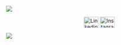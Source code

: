 ![](https://github.com/DanielCarmonaPhantom/DanielCarmonaPhantom/blob/main/Grabacio%CC%81n%20de%20pantalla%202022-03-23%20a%20la(s)%2017.57.46.gif)

<p align="center">
<a href="https://www.linkedin.com/in/daniel-lopez-carmona/" target="blank"><img align="center" src="https://raw.githubusercontent.com/rahuldkjain/github-profile-readme-generator/master/src/images/icons/Social/linked-in-alt.svg" alt="Linkedin" height="30" width="40" /></a>
<a href="https://www.instagram.com/danielcarmonaphantom/" target="blank"><img align="center" src="https://raw.githubusercontent.com/rahuldkjain/github-profile-readme-generator/master/src/images/icons/Social/instagram.svg" alt="Instagram" height="30" width="40" /></a>
</p>



  <img align="center" src="http://github-readme-streak-stats.herokuapp.com?user=DanielCarmonaPhantom&theme=dracula&hide_border=true&date_format=M%20j%5B%2C%20Y%5D" />
